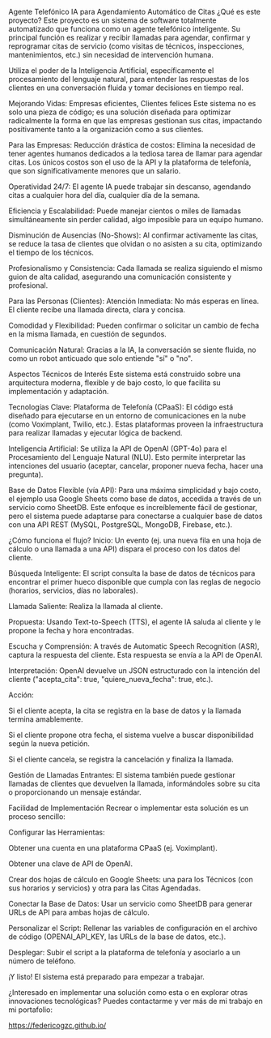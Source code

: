 Agente Telefónico IA para Agendamiento Automático de Citas
¿Qué es este proyecto?
Este proyecto es un sistema de software totalmente automatizado que funciona como un agente telefónico inteligente. Su principal función es realizar y recibir llamadas para agendar, confirmar y reprogramar citas de servicio (como visitas de técnicos, inspecciones, mantenimientos, etc.) sin necesidad de intervención humana.

Utiliza el poder de la Inteligencia Artificial, específicamente el procesamiento del lenguaje natural, para entender las respuestas de los clientes en una conversación fluida y tomar decisiones en tiempo real.

Mejorando Vidas: Empresas eficientes, Clientes felices
Este sistema no es solo una pieza de código; es una solución diseñada para optimizar radicalmente la forma en que las empresas gestionan sus citas, impactando positivamente tanto a la organización como a sus clientes.

Para las Empresas:
Reducción drástica de costos: Elimina la necesidad de tener agentes humanos dedicados a la tediosa tarea de llamar para agendar citas. Los únicos costos son el uso de la API y la plataforma de telefonía, que son significativamente menores que un salario.

Operatividad 24/7: El agente IA puede trabajar sin descanso, agendando citas a cualquier hora del día, cualquier día de la semana.

Eficiencia y Escalabilidad: Puede manejar cientos o miles de llamadas simultáneamente sin perder calidad, algo imposible para un equipo humano.

Disminución de Ausencias (No-Shows): Al confirmar activamente las citas, se reduce la tasa de clientes que olvidan o no asisten a su cita, optimizando el tiempo de los técnicos.

Profesionalismo y Consistencia: Cada llamada se realiza siguiendo el mismo guion de alta calidad, asegurando una comunicación consistente y profesional.

Para las Personas (Clientes):
Atención Inmediata: No más esperas en línea. El cliente recibe una llamada directa, clara y concisa.

Comodidad y Flexibilidad: Pueden confirmar o solicitar un cambio de fecha en la misma llamada, en cuestión de segundos.

Comunicación Natural: Gracias a la IA, la conversación se siente fluida, no como un robot anticuado que solo entiende "sí" o "no".

Aspectos Técnicos de Interés
Este sistema está construido sobre una arquitectura moderna, flexible y de bajo costo, lo que facilita su implementación y adaptación.

Tecnologías Clave:
Plataforma de Telefonía (CPaaS): El código está diseñado para ejecutarse en un entorno de comunicaciones en la nube (como Voximplant, Twilio, etc.). Estas plataformas proveen la infraestructura para realizar llamadas y ejecutar lógica de backend.

Inteligencia Artificial: Se utiliza la API de OpenAI (GPT-4o) para el Procesamiento del Lenguaje Natural (NLU). Esto permite interpretar las intenciones del usuario (aceptar, cancelar, proponer nueva fecha, hacer una pregunta).

Base de Datos Flexible (vía API): Para una máxima simplicidad y bajo costo, el ejemplo usa Google Sheets como base de datos, accedida a través de un servicio como SheetDB. Este enfoque es increíblemente fácil de gestionar, pero el sistema puede adaptarse para conectarse a cualquier base de datos con una API REST (MySQL, PostgreSQL, MongoDB, Firebase, etc.).

¿Cómo funciona el flujo?
Inicio: Un evento (ej. una nueva fila en una hoja de cálculo o una llamada a una API) dispara el proceso con los datos del cliente.

Búsqueda Inteligente: El script consulta la base de datos de técnicos para encontrar el primer hueco disponible que cumpla con las reglas de negocio (horarios, servicios, días no laborales).

Llamada Saliente: Realiza la llamada al cliente.

Propuesta: Usando Text-to-Speech (TTS), el agente IA saluda al cliente y le propone la fecha y hora encontradas.

Escucha y Comprensión: A través de Automatic Speech Recognition (ASR), captura la respuesta del cliente. Esta respuesta se envía a la API de OpenAI.

Interpretación: OpenAI devuelve un JSON estructurado con la intención del cliente ("acepta_cita": true, "quiere_nueva_fecha": true, etc.).

Acción:

Si el cliente acepta, la cita se registra en la base de datos y la llamada termina amablemente.

Si el cliente propone otra fecha, el sistema vuelve a buscar disponibilidad según la nueva petición.

Si el cliente cancela, se registra la cancelación y finaliza la llamada.

Gestión de Llamadas Entrantes: El sistema también puede gestionar llamadas de clientes que devuelven la llamada, informándoles sobre su cita o proporcionando un mensaje estándar.

Facilidad de Implementación
Recrear o implementar esta solución es un proceso sencillo:

Configurar las Herramientas:

Obtener una cuenta en una plataforma CPaaS (ej. Voximplant).

Obtener una clave de API de OpenAI.

Crear dos hojas de cálculo en Google Sheets: una para los Técnicos (con sus horarios y servicios) y otra para las Citas Agendadas.

Conectar la Base de Datos: Usar un servicio como SheetDB para generar URLs de API para ambas hojas de cálculo.

Personalizar el Script: Rellenar las variables de configuración en el archivo de código (OPENAI_API_KEY, las URLs de la base de datos, etc.).

Desplegar: Subir el script a la plataforma de telefonía y asociarlo a un número de teléfono.

¡Y listo! El sistema está preparado para empezar a trabajar.

¿Interesado en implementar una solución como esta o en explorar otras innovaciones tecnológicas?
Puedes contactarme y ver más de mi trabajo en mi portafolio:

https://federicogzc.github.io/
